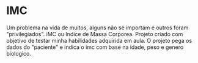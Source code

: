 # IMC
Um problema na vida de muitos, alguns não se importam e outros foram "privilegiados". iMC ou Indice de Massa Corporea.
Projeto criado com objetivo de testar minha habilidades adquirida em aula.
O projeto pega os dados do "paciente" e indica o imc com base na idade, peso e genero biologico.
